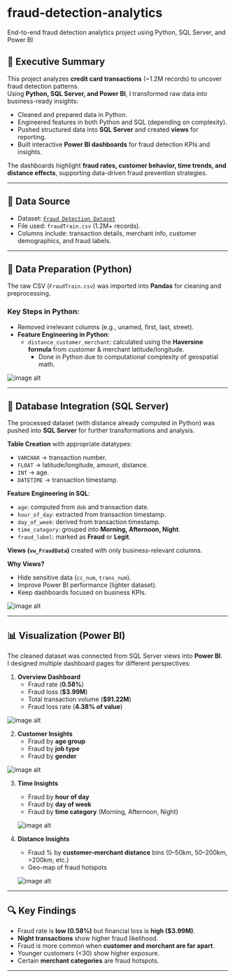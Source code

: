 # fraud-detection-analytics
End-to-end fraud detection analytics project using Python, SQL Server, and Power BI

## 📌 Executive Summary
This project analyzes **credit card transactions** (~1.2M records) to uncover fraud detection patterns.  
Using **Python, SQL Server, and Power BI**, I transformed raw data into business-ready insights:

- Cleaned and prepared data in Python.  
- Engineered features in both Python and SQL (depending on complexity).  
- Pushed structured data into **SQL Server** and created **views** for reporting.  
- Built interactive **Power BI dashboards** for fraud detection KPIs and insights.  

The dashboards highlight **fraud rates, customer behavior, time trends, and distance effects**, supporting data-driven fraud prevention strategies.  

---

## 🔹 Data Source
- Dataset: [`Fraud Detection Dataset`](https://www.kaggle.com/datasets/kartik2112/fraud-detection)  
- File used: `fraudTrain.csv` (1.2M+ records).  
- Columns include: transaction details, merchant info, customer demographics, and fraud labels.  

---

## 🔹 Data Preparation (Python)
The raw CSV (`FraudTrain.csv`) was imported into **Pandas** for cleaning and preprocessing.  

### Key Steps in Python:
- Removed irrelevant columns (e.g., unamed, first, last, street).  
- **Feature Engineering in Python**:
  - `distance_customer_merchant`: calculated using the **Haversine formula** from customer & merchant latitude/longitude.  
    - Done in Python due to computational complexity of geospatial math.
  
 ![image alt](https://github.com/Danyrex/fraud-detection-analytics/blob/ed95795b83c2d4b46341d338cbbe5eeab3738d38/Haverson%20_%20distance%20calc.jpg)

---

## 🔹 Database Integration (SQL Server)
The processed dataset (with distance already computed in Python) was pushed into **SQL Server** for further transformations and analysis.  

**Table Creation** with appropriate datatypes:
- `VARCHAR` → transaction number.  
- `FLOAT` → latitude/longitude, amount, distance.  
- `INT` → age.  
- `DATETIME` → transaction timestamp.  

**Feature Engineering in SQL**:
- `age`: computed from `dob` and transaction date.  
- `hour_of_day`: extracted from transaction timestamp.  
- `day_of_week`: derived from transaction timestamp.  
- `time_category`: grouped into **Morning, Afternoon, Night**.  
- `fraud_label`: marked as **Fraud** or **Legit**.  

**Views (`vw_FraudData`)** created with only business-relevant columns.

**Why Views?**
- Hide sensitive data (`cc_num`, `trans_num`).  
- Improve Power BI performance (lighter dataset).  
- Keep dashboards focused on business KPIs.  

 ![image alt](https://github.com/Danyrex/fraud-detection-analytics/blob/886f2c4c379bb5878534bb76d5f15704214b080a/Views.jpg)

---

## 📊 Visualization (Power BI)

The cleaned dataset was connected from SQL Server views into **Power BI**.  
I designed multiple dashboard pages for different perspectives:

1. **Overview Dashboard**
   - Fraud rate (**0.58%**)  
   - Fraud loss (**$3.99M**)  
   - Total transaction volume (**$91.22M**)  
   - Fraud loss rate (**4.38% of value**)  

 ![image alt](https://github.com/Danyrex/fraud-detection-analytics/blob/886f2c4c379bb5878534bb76d5f15704214b080a/Overview%20dashboard.jpg)

2. **Customer Insights**
   - Fraud by **age group**  
   - Fraud by **job type**  
   - Fraud by **gender**  

  ![image alt](https://github.com/Danyrex/fraud-detection-analytics/blob/886f2c4c379bb5878534bb76d5f15704214b080a/Customer%20insight.jpg
)

3. **Time Insights**
   - Fraud by **hour of day**  
   - Fraud by **day of week**  
   - Fraud by **time category** (Morning, Afternoon, Night)  

   ![image alt](https://github.com/Danyrex/fraud-detection-analytics/blob/886f2c4c379bb5878534bb76d5f15704214b080a/Time%20insight.jpg)

4. **Distance Insights**
   - Fraud % by **customer–merchant distance** bins (0–50km, 50–200km, >200km, etc.)  
   - Geo-map of fraud hotspots  

   ![image alt](https://github.com/Danyrex/fraud-detection-analytics/blob/886f2c4c379bb5878534bb76d5f15704214b080a/Distance.jpg)

---

## 🔍 Key Findings
- Fraud rate is **low (0.58%)** but financial loss is **high ($3.99M)**.  
- **Night transactions** show higher fraud likelihood.  
- Fraud is more common when **customer and merchant are far apart**.  
- Younger customers (<30) show higher exposure.  
- Certain **merchant categories** are fraud hotspots.  

---
